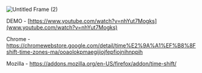 ![Untitled Frame (2)](https://github.com/dogfrogfog/time-shift/assets/47758224/558f75d4-a9f6-4553-b01f-4d7031538d95)

DEMO - [https://www.youtube.com/watch?v=nhYut7Mogks](www.youtube.com/watch?v=nhYut7Mogks)

Chrome - https://chromewebstore.google.com/detail/time%E2%9A%A1%EF%B8%8Fshift-time-zones-ma/ooaolokpmaegijiojfepfiojnihnppih

Mozilla - https://addons.mozilla.org/en-US/firefox/addon/time-shift/
